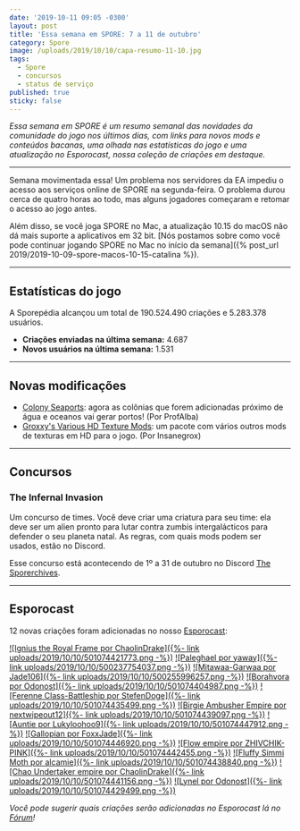 ```yaml
---
date: '2019-10-11 09:05 -0300'
layout: post
title: 'Essa semana em SPORE: 7 a 11 de outubro'
category: Spore
image: /uploads/2019/10/10/capa-resumo-11-10.jpg
tags:
  - Spore
  - concursos
  - status de serviço
published: true
sticky: false
---
```


_Essa semana em SPORE é um resumo semanal das novidades da comunidade do jogo nos últimos dias, com links para novos mods e conteúdos bacanas, uma olhada nas estatísticas do jogo e uma atualização no Esporocast, nossa coleção de criações em destaque._

***

Semana movimentada essa! Um problema nos servidores da EA impediu o acesso aos serviços online de SPORE na segunda-feira. O problema durou cerca de quatro horas ao todo, mas alguns jogadores começaram e retomar o acesso ao jogo antes.

Além disso, se você joga SPORE no Mac, a atualização 10.15 do macOS não dá mais suporte a aplicativos em 32 bit. [Nós postamos sobre como você pode continuar jogando SPORE no Mac no início da semana]({% post_url 2019/2019-10-09-spore-macos-10-15-catalina %}).

***

## Estatísticas do jogo

A Sporepédia alcançou um total de 190.524.490 criações e 5.283.378 usuários.

- **Criações enviadas na última semana:** 4.687
- **Novos usuários na última semana:** 1.531

***

## Novas modificações

- [Colony Seaports](http://davoonline.com/phpBB3/viewtopic.php?f=123&p=36867#p36867): agora as colônias que forem adicionadas próximo de água e oceanos vai gerar portos! (Por ProfAlba)
- [Groxxy's Various HD Texture Mods](): um pacote com vários outros mods de texturas em HD para o jogo. (Por Insanegrox)

***

## Concursos

### The Infernal Invasion

Um concurso de times. Você deve criar uma criatura para seu time: ela deve ser um alien pronto para lutar contra zumbis intergalácticos para defender o seu planeta natal. As regras, com quais mods podem ser usados, estão no Discord.

Esse concurso está acontecendo de 1º a 31 de outubro no Discord [The Sporerchives](https://discord.gg/gZdhehr).

***

## Esporocast

12 novas criações foram adicionadas no nosso [Esporocast](http://www.spore.com/sporepedia#qry=ssc-501057576550):

[![Ignius the Royal Frame por ChaolinDrake]({%- link uploads/2019/10/10/501074421773.png -%})](http://www.spore.com/sporepedia#qry=sast-501074421773%3Assc-501057576550)
[![Paleghael por yaway]({%- link uploads/2019/10/10/500237754037.png -%})](http://www.spore.com/sporepedia#qry=sast-500237754037%3Assc-501057576550)
[![Mitawaa-Garwaa por Jade106]({%- link uploads/2019/10/10/500255996257.png -%})](http://www.spore.com/sporepedia#qry=sast-500255996257%3Assc-501057576550)
[![Borahvora por Odonost]({%- link uploads/2019/10/10/501074404987.png -%})](http://www.spore.com/sporepedia#qry=sast-501074404987%3Assc-501057576550)
[![Ferenne Class-Battleship por StefenDoge]({%- link uploads/2019/10/10/501074435499.png -%})](http://www.spore.com/sporepedia#qry=sast-501074435499%3Assc-501057576550)
[![Birgie Ambusher Empire por nextwipeout12]({%- link uploads/2019/10/10/501074439097.png -%})](http://www.spore.com/sporepedia#qry=sast-501074439097%3Assc-501057576550)
[![Auntie por Lukyloohoo9]({%- link uploads/2019/10/10/501074447912.png -%})](http://www.spore.com/sporepedia#qry=sast-501074447912%3Assc-501057576550)
[![Gallopian por FoxxJade]({%- link uploads/2019/10/10/501074446920.png -%})](http://www.spore.com/sporepedia#qry=sast-501074446920%3Assc-501057576550)
[![Flow empire por ZHIVCHIK-PINK]({%- link uploads/2019/10/10/501074442455.png -%})](http://www.spore.com/sporepedia#qry=sast-501074442455%3Assc-501057576550)
[![Fluffy Simmi Moth por alcamie]({%- link uploads/2019/10/10/501074438840.png -%})](http://www.spore.com/sporepedia#qry=sast-501074438840%3Assc-501057576550)
[![Chao Undertaker empire por ChaolinDrake]({%- link uploads/2019/10/10/501074441156.png -%})](http://www.spore.com/sporepedia#qry=sast-501074441156%3Assc-501057576550)
[![Lynel por Odonost]({%- link uploads/2019/10/10/501074429499.png -%})](http://www.spore.com/sporepedia#qry=sast-501074429499%3Assc-501057576550)

_Você pode sugerir quais criações serão adicionadas no Esporocast lá no [Fórum](https://forum.esporo.net/d/18-conheca-o-esporocast)!_
